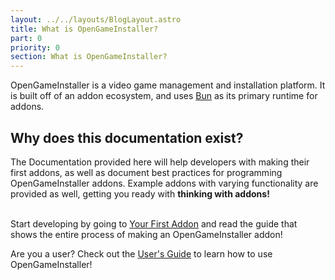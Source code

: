 ```yaml
---
layout: ../../layouts/BlogLayout.astro
title: What is OpenGameInstaller?
part: 0
priority: 0
section: What is OpenGameInstaller?
---
```


OpenGameInstaller is a video game management and installation platform. It is built off of an addon ecosystem, and uses [Bun](https://bun.sh) as its primary runtime for addons.

## Why does this documentation exist?

The Documentation provided here will help developers with making their first addons, as well as document best practices for programming OpenGameInstaller addons. Example addons with varying functionality are provided as well, getting you ready with **thinking with addons!**
<br></br>

Start developing by going to [Your First Addon](/docs/first-addon) and read the guide that shows the entire process of making an OpenGameInstaller addon!

Are you a user? Check out the [User's Guide](/docs/guide) to learn how to use OpenGameInstaller!
